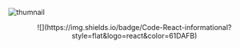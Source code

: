 ![thumnail](https://user-images.githubusercontent.com/47371845/201010759-6eb0901a-8490-43f1-8b6a-772b39965a3e.png)

<p align="center">
![](https://img.shields.io/badge/Code-React-informational?style=flat&logo=react&color=61DAFB)
</p>

